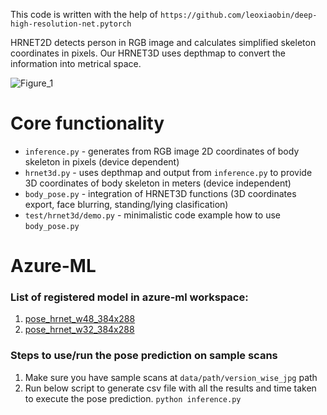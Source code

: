 This code is written with the help of `https://github.com/leoxiaobin/deep-high-resolution-net.pytorch`

HRNET2D detects person in RGB image and calculates simplified skeleton coordinates in pixels. Our HRNET3D uses depthmap to convert the information into metrical space.

![Figure_1](https://user-images.githubusercontent.com/6472545/137865074-45e22ca0-fa68-4d41-a4a3-97bc79dc205f.png)


# Core functionality
* `inference.py` - generates from RGB image 2D coordinates of body skeleton in pixels (device dependent)
* `hrnet3d.py` - uses depthmap and output from `inference.py` to provide 3D coordinates of body skeleton in meters (device independent)
* `body_pose.py` - integration of HRNET3D functions (3D coordinates export, face blurring, standing/lying clasification)
* `test/hrnet3d/demo.py` - minimalistic code example how to use `body_pose.py`

# Azure-ML

### List of registered model in azure-ml workspace:

1. [pose_hrnet_w48_384x288](https://ml.azure.com/model/pose_hrnet_w48_384x288:1/details?wsid=/subscriptions/9b5bbfae-d5d1-4aae-a2ca-75159c0c887d/resourceGroups/cgm-ml-prod-we-rg/providers/Microsoft.MachineLearningServices/workspaces/cgm-ml-prod-we-azml&tid=3a27c573-ec1a-4734-9cd3-3208af51794b)
2. [pose_hrnet_w32_384x288](https://ml.azure.com/model/pose_hrnet_w32_384x288:1/details?wsid=/subscriptions/9b5bbfae-d5d1-4aae-a2ca-75159c0c887d/resourceGroups/cgm-ml-prod-we-rg/providers/Microsoft.MachineLearningServices/workspaces/cgm-ml-prod-we-azml&tid=3a27c573-ec1a-4734-9cd3-3208af51794b)

### Steps to use/run the pose prediction on sample scans
1. Make sure you have sample scans at `data/path/version_wise_jpg` path
2. Run below script to generate csv file with all the results and time taken to execute the pose prediction.
   `python inference.py`
